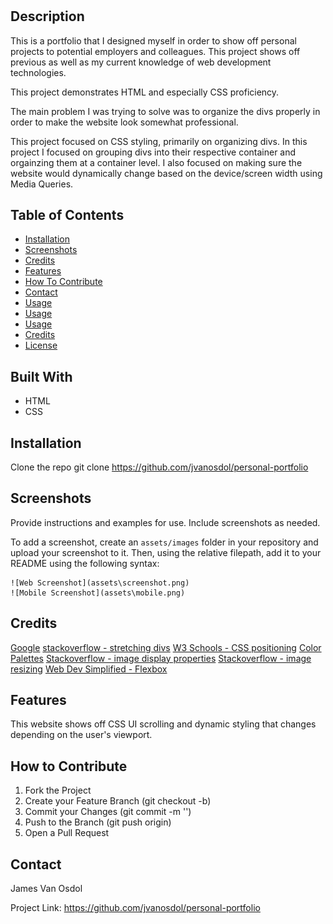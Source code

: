 # <Personal-Portfolio>

## Description

This is a portfolio that I designed myself in order to show off personal projects to potential employers and colleagues. This project shows off previous as well as my current knowledge of web development technologies. 

This project demonstrates HTML and especially CSS proficiency.

The main problem I was trying to solve was to organize the divs properly in order to make the website look somewhat professional.

This project focused on CSS styling, primarily on organizing divs. In this project I focused on grouping divs into their respective container and orgainzing them at a container level. I also focused on making sure the website would dynamically change based on the device/screen width using Media Queries.


## Table of Contents

- [Installation](#installation)
- [Screenshots](#screenshots)
- [Credits](#credits)
- [Features](#features)
- [How To Contribute](#how-to-contribute)
- [Contact](#contact)
- [Usage](#usage)
- [Usage](#usage)
- [Usage](#usage)
- [Credits](#credits)
- [License](#license)


## Built With

- HTML
- CSS


## Installation

Clone the repo
git clone https://github.com/jvanosdol/personal-portfolio


## Screenshots

Provide instructions and examples for use. Include screenshots as needed.

To add a screenshot, create an `assets/images` folder in your repository and upload your screenshot to it. Then, using the relative filepath, add it to your README using the following syntax:


    ![Web Screenshot](assets\screenshot.png)
    ![Mobile Screenshot](assets\mobile.png)



## Credits

[Google](https://www.google.com)
[stackoverflow - stretching divs](https://stackoverflow.com/questions/21222663/make-nested-div-stretch-to-100-of-remaining-container-div-height)
[W3 Schools - CSS positioning](https://www.w3schools.com/css/css_positioning.asp)
[Color Palettes](https://coolors.co/palettes/trending)
[Stackoverflow - image display properties](https://stackoverflow.com/questions/15825118/css-displaying-elements-vertically-down-instead-of-hortizontal-straight)
[Stackoverflow - image resizing](https://stackoverflow.com/questions/3029422/how-do-i-auto-resize-an-image-to-fit-a-div-container)
[Web Dev Simplified - Flexbox](https://www.youtube.com/watch?v=fYq5PXgSsbE)


## Features

This website shows off CSS UI scrolling and dynamic styling that changes depending on the user's viewport.

## How to Contribute

1. Fork the Project
2. Create your Feature Branch (git checkout -b)
3. Commit your Changes (git commit -m '')
4. Push to the Branch (git push origin)
5. Open a Pull Request


## Contact

James Van Osdol

Project Link: https://github.com/jvanosdol/personal-portfolio
